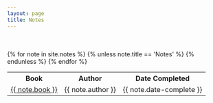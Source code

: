 ```yaml
---
layout: page
title: Notes
---
```


<br />
<br />
<table class="bio-table">
    <tr><th>Book</th><th>Author</th><th>Date Completed</th></tr>
{% for note in site.notes %}
    {% unless note.title == 'Notes' %}
    <tr>
        <td><a href="{{ note.url }}">{{ note.book }}</a></td>
        <td>{{ note.author }}</td>
        <td>{{ note.date-complete }}</td>
    </tr>
    {% endunless %}
{% endfor %}
</table>